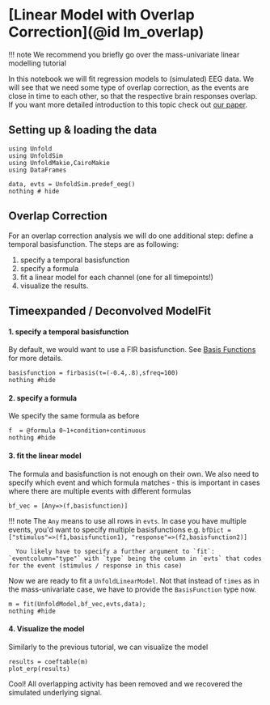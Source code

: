 # [Linear Model with Overlap Correction](@id lm_overlap)

!!! note 
      We recommend you briefly go over the mass-univariate linear modelling tutorial


In this notebook we will fit regression models to (simulated) EEG data. We will see that we need some type of overlap correction, as the events are close in time to each other, so that the respective brain responses overlap.
If you want more detailed introduction to this topic check out [our paper](https://peerj.com/articles/7838/).

## Setting up & loading the data
```@example Main
using Unfold
using UnfoldSim
using UnfoldMakie,CairoMakie
using DataFrames

data, evts = UnfoldSim.predef_eeg()
nothing # hide
```

## Overlap Correction
For an overlap correction analysis we will do one additional step: define a temporal basisfunction. The steps are as following:

1. specify a temporal basisfunction
2. specify a formula
3. fit a linear model for each channel (one for all timepoints!)
4. visualize the results.



## Timeexpanded / Deconvolved ModelFit
#### 1. specify a temporal basisfunction
By default, we would want to use a FIR basisfunction. See [Basis Functions](@ref) for more details.
```@example Main
basisfunction = firbasis(τ=(-0.4,.8),sfreq=100)
nothing #hide
```


#### 2. specify a formula
We specify the same formula as before
```@example Main
f  = @formula 0~1+condition+continuous
nothing #hide
```



#### 3. fit the linear model

The formula and basisfunction is not enough on their own. We also need to specify which event and which formula matches - this is important in cases where there are multiple events with different formulas
```@example Main
bf_vec = [Any=>(f,basisfunction)]
```
!!! note
      The `Any` means to use all rows in `evts`. In case you have multiple events, you'd want to specify multiple basisfunctions e.g. 
      ```
      bfDict = ["stimulus"=>(f1,basisfunction1),
                    "response"=>(f2,basisfunction2)]
      ```

      You likely have to specify a further argument to `fit`: `eventcolumn="type"` with `type` being the column in `evts` that codes for the event (stimulus / response in this case)


Now we are ready to fit a `UnfoldLinearModel`. Not that instead of `times` as in the mass-univariate case, we have to provide the `BasisFunction` type now.

```@example Main
m = fit(UnfoldModel,bf_vec,evts,data); 
nothing #hide
```

#### 4. Visualize the model
Similarly to the previous tutorial, we can visualize the model
```@example Main
results = coeftable(m)
plot_erp(results)
```
Cool! All overlapping activity has been removed and we recovered the simulated underlying signal.



